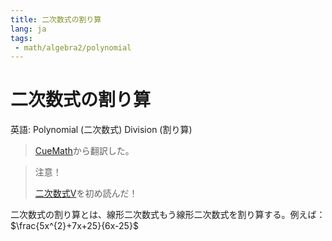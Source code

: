 ```yaml
---
title: 二次数式の割り算
lang: ja
tags:
 - math/algebra2/polynomial
---
```

# 二次数式の割り算
英語: Polynomial (二次数式) Division (割り算)

> [CueMath](https://www.cuemath.com/algebra/dividing-polynomials/)から翻訳した。

> 注意！
>
> [二次数式V](二次数式V.md)を初め読んだ！

二次数式の割り算とは、線形二次数式もう線形二次数式を割り算する。例えば：$\frac{5x^{2}+7x+25}{6x-25}$